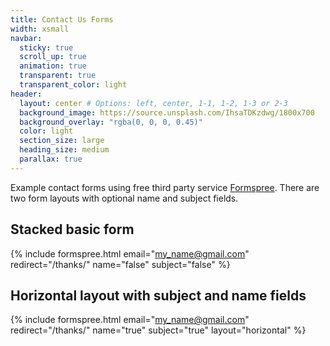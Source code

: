 ```yaml
---
title: Contact Us Forms
width: xsmall
navbar:
  sticky: true
  scroll_up: true
  animation: true
  transparent: true
  transparent_color: light
header:
  layout: center # Options: left, center, 1-1, 1-2, 1-3 or 2-3
  background_image: https://source.unsplash.com/IhsaTDKzdwg/1800x700
  background_overlay: "rgba(0, 0, 0, 0.45)"
  color: light
  section_size: large
  heading_size: medium
  parallax: true
---
```


Example contact forms using free third party service [Formspree](https://formspree.io/). There are two form layouts with optional name and subject fields.

## Stacked basic form
{% include formspree.html email="my_name@gmail.com" redirect="/thanks/" name="false" subject="false" %}

## Horizontal layout with subject and name fields
{% include formspree.html email="my_name@gmail.com" redirect="/thanks/" name="true" subject="true" layout="horizontal" %}

